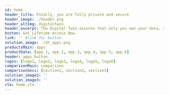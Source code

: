```yaml
---
id: home
header_title: Finally, you are fully private and secure
header_image: ./header.png
header_altImg: digitaltwin
header_excerpt: The Digital Twin assures that only you own your data, and no one else.  Access numerous applications while forever remaining fully secure, private and anonymous.
button: Get Lifetime Access Now
link: '' #link for button
solution_image: ./dt_apps.png
productsMain: apps
productData: [app_1, app_2, app_3, app_4, app_5, app_6]
header: apps_button
logos: [logo1, logo2, logo3, logo4, logo5, logo6]
comparisonMain: comparison
comparisonSecs: [section1, section2, section3]
solution_image2: ''
solution_image3: ''
cta: home_cta
---
```

